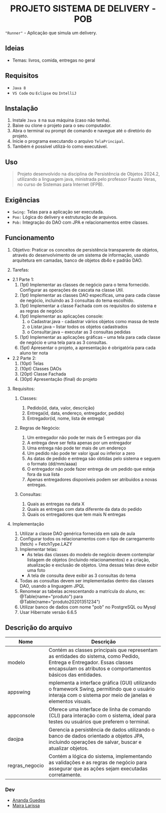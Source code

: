<h1 align="center">PROJETO SISTEMA DE DELIVERY - POB</h1>

`"Runner"` - Aplicação que simula um delivery. 

## Ideias
+ Temas: livros, comida, entregas no geral

## Requisitos
+ `Java 8`
+ `VS Code` ou `Eclipse` ou `IntelliJ` 

## Instalação
1. Instale `Java 8` na sua máquina (caso não tenha).
2. Baixe ou clone o projeto para o seu computador.
3. Abra o terminal ou prompt de comando e navegue até o diretório do projeto.
4. Inicie o programa executando o arquivo `TelaPrincipal`.
5. Também é possível utilizá-lo como executável.

## Uso
>  Projeto desenvolvido na disciplina de Persistência de Objetos 2024.2, utilizando a linguagem java, ministrada pelo professor Fausto Veras, no curso de Sistemas para Internet (IFPB).


## Exigências
+ `Swing:` Telas para a aplicação ser executada.
+ `Poo:` Lógica do delivery e estruturação de arquivos.
+ `Pob:` Integração do DAO com JPA e relacionamentos entre classes.

## Funcionamento
1. Objetivo: Praticar os conceitos de persistência transparente de objetos, através do desenvolvimento de um sistema de informação, usando arquitetura em camadas, banco de objetos db4o e padrão DAO.

2. Tarefas:
- 2.1 Parte 1:
   1. (1pt) Implementar as classes de negócio para o tema fornecido. Configurar as operações de cascata na classe Util.
   2. (1pt) Implementar as classes DAO específicas, uma para cada classe de negócio, incluindo as 3 consultas do tema escolhido.
   3. (1pt) Implementar a classe Fachada com os requisitos do sistema e as regras de negócio
   4. (1pt) Implementar as aplicações console:
      1. o Cadastrar.java - cadastrar vários objetos como massa de teste
      2. o Listar.java – listar todos os objetos cadastrados
      3. o Consultar.java – executar as 3 consultas pedidas
   5. (1pt) Implementar as aplicações gráficas – uma tela para cada classe de negócio e uma tela para as 3 consultas.
   6. (5pt) Apresentar o projeto, a apresentação é obrigatória para cada aluno ter nota
- 2.2 Parte 2:
    1. (10pt) Telas
    2. (10pt) Classes DAOs
    3. (20pt) Classe Fachada
    4. (30pt) Apresentação (final) do projeto

3. Requisitos:
   1. Classes:
       1. Pedido(id, data, valor, descrição)
       2. Entrega(id, data, endereço, entregador, pedido)
       3. Entregador(id, nome, lista de entrega)
   
   2. Regras de Negócio:
       1. Um entregador não pode ter mais de 5 entregas por dia
       2. A entrega deve ser feita apenas por um entregador
       3. Uma entrega não pode ter mais de um endereço
       4. Um pedido não pode ter valor igual ou inferior a zero 
       5. As datas de pedido e entrega são obtidas pelo sistema e seguem o formato (dd/mm/aaaa)
       6. O entregador não pode fazer entrega de um pedido que esteja fora da sua lista
       7. Apenas entregadores disponíveis podem ser atribuídos a novas entregas.
       
   3. Consultas:
       1. Quais as entregas na data X 
       2. Quais as entregas com data diferente da data do pedido 
       3. Quais os entregadores que tem mais N entregas

4. Implementação
    1. Utilizar a classe DAO<T> genérica fornecida em sala de aula
    2. Configurar todos os relacionamentos com o tipo de carregamento (fetch) = FetchType.LAZY
    3. Implementar telas:
        - As telas das classes do modelo de negócio devem contemplar listagem de objetos (incluindo relacionamentos) e a criação, atualização e exclusão de objetos. Uma dessas telas deve exibir uma foto
        - A tela de consulta deve exibir as 3 consultas do tema
    4. Todas as consultas devem ser implementadas dentro das classes DAO, usando a linguagem JPQL
    5. Renomear as tabelas acrescentando a matrícula do aluno, ex: @Table(name="produto") para @Table(name="produto20201351234")
    6. Utilizar banco de dados com nome "pob" no PostgreSQL ou Mysql
    7. Usar Hibernate versão 6.6.5
   
## Descrição do arquivo
| Nome | Descrição |
| ---- | --------- |
| modelo | Contém as classes principais que representam as entidades do sistema, como Pedido, Entrega e Entregador. Essas classes encapsulam os atributos e comportamentos básicos das entidades. |
| appswing | mplementa a interface gráfica (GUI) utilizando o framework Swing, permitindo que o usuário interaja com o sistema por meio de janelas e elementos visuais. |
| appconsole | Oferece uma interface de linha de comando (CLI) para interação com o sistema, ideal para testes ou usuários que preferem o terminal. |
| daojpa | Gerencia a persistência de dados utilizando o banco de dados orientado a objetos JPA, incluindo operações de salvar, buscar e atualizar objetos. |
| regras_negocio | Contém a lógica do sistema, implementando as validações e as regras de negócio para assegurar que as ações sejam executadas corretamente. |

### Dev
- [Ananda Guedes](https://github.com/agu3des)
- [Maira Larissa](https://github.com/maira-larissa)
